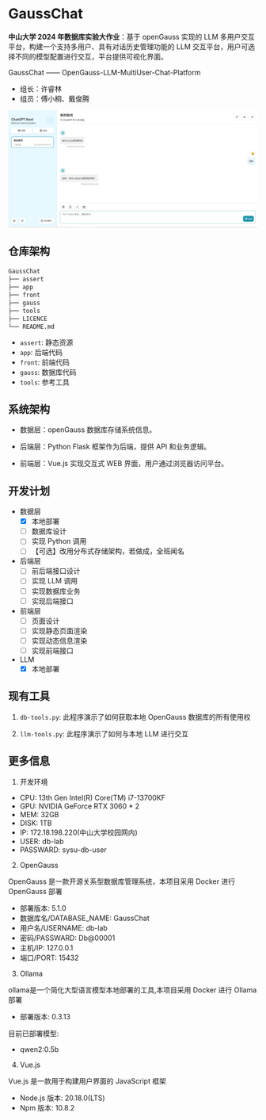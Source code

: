 # GaussChat

**中山大学 2024 年数据库实验大作业**：基于 openGauss 实现的 LLM 多用户交互平台，构建一个支持多用户、具有对话历史管理功能的 LLM 交互平台，用户可选择不同的模型配置进行交互，平台提供可视化界面。

GaussChat —— OpenGauss-LLM-MultiUser-Chat-Platform

- 组长：许睿林
- 组员：傅小桐、戴俊腾

![img](assert/GaussChat.png)

## 仓库架构

```Tree
GaussChat
├── assert
├── app
├── front
├── gauss
├── tools
├── LICENCE
└── README.md
```

- `assert`: 静态资源
- `app`: 后端代码
- `front`: 前端代码
- `gauss`: 数据库代码
- `tools`: 参考工具

## 系统架构

- 数据层：openGauss 数据库存储系统信息。

- 后端层：Python Flask 框架作为后端，提供 API 和业务逻辑。

- 前端层：Vue.js 实现交互式 WEB 界面，用户通过浏览器访问平台。

## 开发计划

- 数据层
    - [x] 本地部署
    - [ ] 数据库设计
    - [ ] 实现 Python 调用
    - [ ] 【可选】改用分布式存储架构，若做成，全班闻名
- 后端层
    - [ ] 前后端接口设计
    - [ ] 实现 LLM 调用
    - [ ] 实现数据库业务
    - [ ] 实现后端接口
- 前端层
    - [ ] 页面设计
    - [ ] 实现静态页面渲染
    - [ ] 实现动态信息渲染
    - [ ] 实现前端接口
- LLM
    - [x] 本地部署

## 现有工具

1. `db-tools.py`: 此程序演示了如何获取本地 OpenGauss 数据库的所有使用权

2. `llm-tools.py`: 此程序演示了如何与本地 LLM 进行交互

## 更多信息

1. 开发环境

- CPU: 13th Gen Intel(R) Core(TM) i7-13700KF
- GPU: NVIDIA GeForce RTX 3060 * 2
- MEM: 32GB
- DISK: 1TB
- IP: 172.18.198.220(中山大学校园网内)
- USER: db-lab
- PASSWARD: sysu-db-user

2. OpenGauss

OpenGauss 是一款开源关系型数据库管理系统，本项目采用 Docker 进行 OpenGauss 部署

- 部署版本: 5.1.0
- 数据库名/DATABASE_NAME: GaussChat
- 用户名/USERNAME: db-lab
- 密码/PASSWARD: Db@00001
- 主机/IP: 127.0.0.1
- 端口/PORT: 15432

3. Ollama

ollama是一个简化大型语言模型本地部署的工具,本项目采用 Docker 进行 Ollama 部署

- 部署版本: 0.3.13

目前已部署模型:

- qwen2:0.5b

4. Vue.js

Vue.js 是一款用于构建用户界面的 JavaScript 框架

- Node.js 版本: 20.18.0(LTS)
- Npm 版本: 10.8.2
